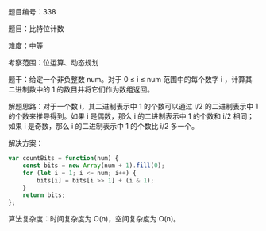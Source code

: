 题目编号：338

题目：比特位计数

难度：中等

考察范围：位运算、动态规划

题干：给定一个非负整数 num。对于 0 ≤ i ≤ num 范围中的每个数字 i ，计算其二进制数中的 1 的数目并将它们作为数组返回。

解题思路：对于一个数 i，其二进制表示中 1 的个数可以通过 i/2 的二进制表示中 1 的个数来推导得到。如果 i 是偶数，那么 i 的二进制表示中 1 的个数和 i/2 相同；如果 i 是奇数，那么 i 的二进制表示中 1 的个数比 i/2 多一个。

解决方案：

```javascript
var countBits = function(num) {
    const bits = new Array(num + 1).fill(0);
    for (let i = 1; i <= num; i++) {
        bits[i] = bits[i >> 1] + (i & 1);
    }
    return bits;
};
```

算法复杂度：时间复杂度为 O(n)，空间复杂度为 O(n)。